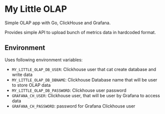 # My Little OLAP

Simple OLAP app with Go, ClickHouse and Grafana.

Provides simple API to upload bunch of metrics data in hardcoded format.

## Environment

Uses following environment variables:

- `MY_LITTLE_OLAP_DB_USER`: Clickhouse user that cat create database and write
    data
- `MY_LITTLE_OLAP_DB_DBNAME`: Clickhouse Database name that will be user to
    store OLAP data
- `MY_LITTLE_OLAP_DB_PASSWORD`: Clickhouse user password
- `GRAFANA_CH_USER`: Clickhouse user, that will be user by Grafana to access
    data
- `GRAFANA_CH_PASSWORD`: password for Grafana Clickhouse user
